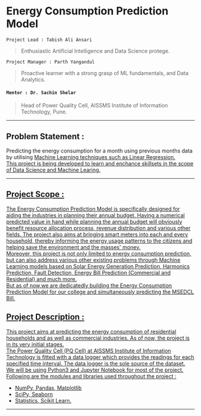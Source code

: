 # Energy Consumption Prediction Model

 `Project Lead : Tabish Ali Ansari`
>Enthusiastic Artificial Intelligence and Data Science protege.

 `Project Manager : Parth Yangandul`
>Proactive learner with a strong grasp of ML fundamentals, and Data Analytics.

#### `Mentor : Dr. Sachin Shelar`
>Head of Power Quality Cell, AISSMS Institute of Information Technology, Pune.
***

## **Problem Statement** :
Predicting the energy consumption for a month using previous months data by utilising
<u> Machine Learning <u> techniques such as Linear Regression.\
This project is being developed to learn and enchance skillsets in the scope of Data Science and Machine Learing.
***
## Project Scope :
The Energy Consumption Prediction Model is specifically designed for aiding the industries in planning their annual budget. Having a numerical predicted value in hand while planning the annual budget will obviously benefit resource allocation process, revenue distribution and various other fields. The project also aims at bringing smart meters into each and every household, thereby informing the energy usage patterns to the citizens and helping save the environment and the masses' money.\
Moreover, this project is not only limited to energy consumption prediction, but can also address various other existing problems through Machine Learning models based on Solar Energy Generation Prediction,  Harmonics Prediction, Fault Detection, Energy Bill Prediction (Commercial and Residential) and much more.\
But as of now,we are dedicatedly building the Energy Consumption Prediction Model for our college and simultaneously predicting the MSEDCL Bill.

## Project Description : 
This project aims at predicting the energy consumption of residential households and as well as commercial industries. As of now, the project is in its very initial stages.\
    The Power Quality Cell (PQ Cell) at AISSMS Institute of Information Technology is fitted with a data logger which provides the readings for each specified time interval. The data logger is the sole source of the dataset.\
We will be using Python3 and Jupyter Notebook for most of the project. Following are the modules and libraries used throughout the project :
* NumPy, Pandas, Matplotlib
* SciPy, Seaborn
* Statistics, Scikit Learn.
***
